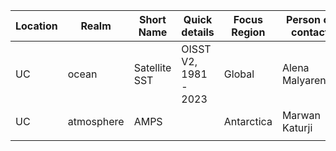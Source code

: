 | Location  	|Realm   	|Short Name   	| Quick details | Focus Region	| Person of contact | Metadata |
|---	|---	|---	|---	|---	|---	|---	|
|  UC |  ocean 	|  Satellite SST 	|  OISST V2, 1981 - 2023 	| Global | Alena Malyarenko  	| 	|
|  UC	| atmosphere  	| AMPS  	|   	|  Antarctica 	| Marwan Katurji  	|  https://github.com/alenamalyarenko/hackathon/blob/main/data_collection/AMPS.txt  	| 
|   	|   	|   	|   	|   	|   	|   	|  
